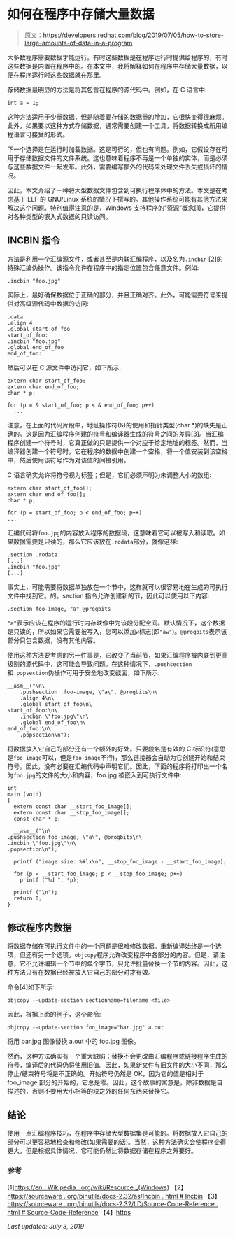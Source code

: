 # 如何在程序中存储大量数据

> 原文：<https://developers.redhat.com/blog/2019/07/05/how-to-store-large-amounts-of-data-in-a-program>

大多数程序需要数据才能运行。有时这些数据是在程序运行时提供给程序的，有时这些数据是内置在程序中的。在本文中，我将解释如何在程序中存储大量数据，以便在程序运行时这些数据就在那里。

存储数据最明显的方法是将其包含在程序的源代码中。例如，在 C 语言中:

```
int a = 1;
```

这种方法适用于少量数据，但是随着要存储的数据量的增加，它很快变得很麻烦。此外，如果要以这种方式存储数据，通常需要创建一个工具，将数据转换成所用编程语言可接受的形式。

下一个选择是在运行时加载数据。这是可行的，但也有问题。例如，它假设存在可用于存储数据文件的文件系统。这也意味着程序不再是一个单独的实体，而是必须与这些数据文件一起发布。此外，需要编写额外的代码来处理文件丢失或损坏的情况。

因此，本文介绍了一种将大型数据文件包含到可执行程序体中的方法。本文是在考虑基于 ELF 的 GNU/Linux 系统的情况下撰写的。其他操作系统可能有其他方法来解决这个问题。特别值得注意的是，Windows 支持程序的“资源”概念[1]，它提供对各种类型的嵌入式数据的只读访问。

## INCBIN 指令

方法是利用一个汇编源文件，或者甚至是内联汇编程序，以及名为`.incbin` [2]的特殊汇编伪操作。该指令允许在程序中的指定位置包含任意文件。例如:

```
.incbin "foo.jpg"
```

实际上，最好确保数据位于正确的部分，并且正确对齐。此外，可能需要符号来提供对高级源代码中数据的访问:

```
.data
.align 4
.global start_of_foo
start_of_foo:
.incbin "foo.jpg"
.global end_of_foo
end_of_foo:
```

然后可以在 C 源文件中访问它，如下所示:

```
extern char start_of_foo;
extern char end_of_foo;
char * p;

for (p = & start_of_foo; p < & end_of_foo; p++)
  ...
```

注意，在上面的代码片段中，地址操作符(&)的使用和指针类型(char *)的缺失是正确的。这是因为汇编程序创建的符号和编译器生成的符号之间的差异[3]。当汇编程序创建一个符号时，它真正做的只是提供一个对应于给定地址的标签。然而，当编译器创建一个符号时，它在程序的数据中创建一个空格，将一个值安装到该空格中，然后使用该符号作为对该值的间接引用。

C 语言确实允许将符号视为标签；但是，它们必须声明为未调整大小的数组:

```
extern char start_of_foo[];
extern char end_of_foo[];
char * p;

for (p = start_of_foo; p < end_of_foo; p++)
...
```

汇编代码将`foo.jpg`的内容放入程序的数据段，这意味着它可以被写入和读取。如果数据需要是只读的，那么它应该放在`.rodata`部分，就像这样:

```
.section .rodata
[...]
.incbin "foo.jpg"
[...]
```

事实上，可能需要将数据单独放在一个节中，这样就可以很容易地在生成的可执行文件中找到它。的。section 指令允许创建新的节，因此可以使用以下内容:

```
.section foo-image, "a" @progbits
```

`"a"`表示应该在程序的运行时内存映像中为该段分配空间。默认情况下，这个数据是只读的，所以如果它需要被写入，您可以添加`w`标志(即`"aw"`)。`@progbits`表示该部分只包含数据，没有其他内容。

使用这种方法要考虑的另一件事是，它改变了当前节，如果汇编程序被内联到更高级别的源代码中，这可能会导致问题。在这种情况下，`.pushsection`和`.popsection`伪操作可用于安全地改变截面，如下所示:

```
__asm__("\n\
    .pushsection .foo-image, \"a\", @progbits\n\
    .align 4\n\
    .global start_of_foo\n\
start_of_foo:\n\
    .incbin \"foo.jpg\"\n\
    .global end_of_foo\n\
end_of_foo:\n\
    .popsection\n");

```

将数据放入它自己的部分还有一个额外的好处。只要段名是有效的 C 标识符(意思是`foo_image`可以，但是`foo-image`不行)，那么链接器会自动为它创建开始和结束符号。因此，没有必要在汇编代码中声明它们。因此，下面的程序将打印出一个名为`foo.jpg`的文件的大小和内容，foo.jpg 被嵌入到可执行文件中:

```
int
main (void)
{
  extern const char __start_foo_image[];
  extern const char __stop_foo_image[];
  const char * p;

  __asm__("\n\
.pushsection foo_image, \"a\", @progbits\n\
.incbin \"foo.jpg\"\n\
.popsection\n");

  printf ("image size: %#lx\n", __stop_foo_image - __start_foo_image);

  for (p = __start_foo_image; p < __stop_foo_image; p++)
    printf ("%d ", *p);

  printf ("\n");
  return 0;
}
```

## 修改程序内数据

将数据存储在可执行文件中的一个问题是很难修改数据。重新编译始终是一个选项，但还有另一个选项。`objcopy`程序允许改变程序中各部分的内容。但是，请注意，它不允许编辑一个节中的单个字节，只允许批量替换一个节的内容。因此，这种方法只有在数据已经被放入它自己的部分时才有效。

命令[4]如下所示:

```
objcopy --update-section sectionname=filename <file>
```

因此，根据上面的例子，这个命令:

```
objcopy --update-section foo_image="bar.jpg" a.out
```

将用 bar.jpg 图像替换 a.out 中的 foo.jpg 图像。

然而，这种方法确实有一个重大缺陷；替换不会更改由汇编程序或链接程序生成的符号，编译后的代码仍将使用旧值。因此，如果新文件与旧文件的大小不同，那么停止/结束符号将是不正确的。开始符号仍然是 OK，因为它的值是相对于 foo_image 部分的开始的，它总是零。因此，这个故事的寓意是，除非数据是自描述的，否则不要用大小相等的块之外的任何东西来替换它。

## 结论

使用一点汇编程序技巧，在程序中存储大型数据集是可能的。将数据放入它自己的部分可以更容易地检查和修改(如果需要的话)。当然，这种方法确实会使程序变得更大，但是根据具体情况，它可能仍然比将数据存储在程序之外要好。

### 参考

[1][https://en . Wikipedia . org/wiki/Resource _(Windows)](https://en.wikipedia.org/wiki/Resource_(Windows))
【2】[https://sourceware . org/binutils/docs-2.32/as/Incbin . html # Incbin](https://sourceware.org/binutils/docs-2.32/as/Incbin.html#Incbin)
【3】[https://sourceware . org/binutils/docs-2.32/LD/Source-Code-Reference . html # Source-Code-Reference](https://sourceware.org/binutils/docs-2.32/ld/Source-Code-Reference.html#Source-Code-Reference)
【4】[https](https://sourceware.org/binutils/docs-2.32/binutils/objcopy.html#objcopy)

*Last updated: July 3, 2019*